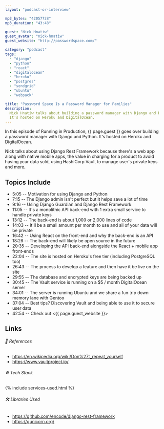 ```yaml
---
layout: "podcast-or-interview"

mp3_bytes: "42057728"
mp3_duration: "43:48"

guest: "Nick Hnatiw"
guest_avatar: "nick-hnatiw"
guest_website: "http://passwordspace.com/"

category: "podcast"
tags:
  - "django"
  - "python"
  - "react"
  - "digitalocean"
  - "heroku"
  - "postgres"
  - "sendgrid"
  - "ubuntu"
  - "webpack"

title: "Password Space Is a Password Manager for Families"
description:
  Nick Hnatiw talks about building a password manager with Django and Python.
  It's hosted on Heroku and DigitalOcean.
---
```


In this episode of Running in Production, {{ page.guest }} goes over building a
password manager with Django and Python. It's hosted on Heroku and
DigitalOcean.

Nick talks about using Django Rest Framework because there's a web app along
with native mobile apps, the value in charging for a product to avoid having
your data sold, using HashiCorp Vault to manage user's private keys and more.

## Topics Include

- 5:05 -- Motivation for using Django and Python
- 7:15 -- The Django admin isn't perfect but it helps save a lot of time
- 9:16 -- Using Django Guardian and Django Rest Framework
- 11:05 -- It's a monolithic API back-end with 1 extra small service to handle private keys
- 13:12 -- The back-end is about 1,000 or 2,000 lines of code
- 14:03 -- It'll be a small amount per month to use and all of your data will be private
- 16:42 -- Using React on the front-end and why the back-end is an API
- 18:26 -- The back-end will likely be open source in the future
- 20:35 -- Developing the API back-end alongside the React + mobile app front-ends
- 22:04 -- The site is hosted on Heroku's free tier (including PostgreSQL too)
- 26:43 -- The process to develop a feature and then have it be live on the site
- 29:55 -- The database and encrypted keys are being backed up
- 30:45 -- The Vault service is running on a $5 / month DigitalOcean server
- 34:01 -- The server is running Ubuntu and we share a fun trip down memory lane with Gentoo
- 37:04 -- Best tips? Discovering Vault and being able to use it to secure user data
- 42:54 -- Check out <{{ page.guest_website }}>

## Links

###### 📄 References

- <https://en.wikipedia.org/wiki/Don%27t_repeat_yourself>
- <https://www.vaultproject.io/>

###### ⚙️ Tech Stack

{% include services-used.html %}

###### 🛠 Libraries Used

- <https://github.com/encode/django-rest-framework>
- <https://gunicorn.org/>
